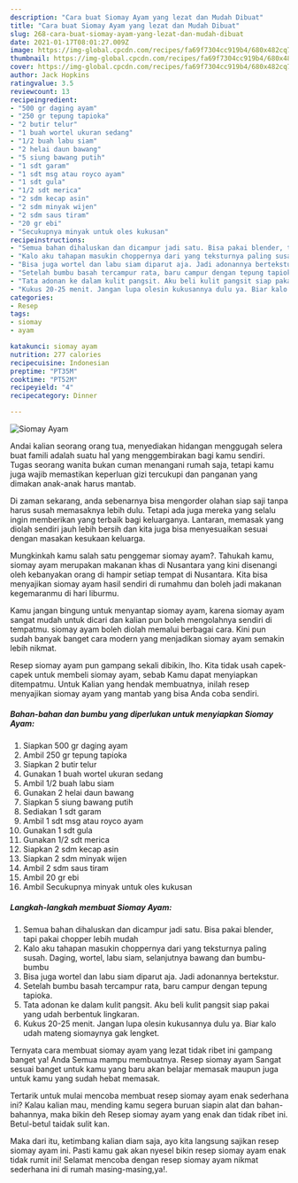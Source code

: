 ```yaml
---
description: "Cara buat Siomay Ayam yang lezat dan Mudah Dibuat"
title: "Cara buat Siomay Ayam yang lezat dan Mudah Dibuat"
slug: 268-cara-buat-siomay-ayam-yang-lezat-dan-mudah-dibuat
date: 2021-01-17T08:01:27.009Z
image: https://img-global.cpcdn.com/recipes/fa69f7304cc919b4/680x482cq70/siomay-ayam-foto-resep-utama.jpg
thumbnail: https://img-global.cpcdn.com/recipes/fa69f7304cc919b4/680x482cq70/siomay-ayam-foto-resep-utama.jpg
cover: https://img-global.cpcdn.com/recipes/fa69f7304cc919b4/680x482cq70/siomay-ayam-foto-resep-utama.jpg
author: Jack Hopkins
ratingvalue: 3.5
reviewcount: 13
recipeingredient:
- "500 gr daging ayam"
- "250 gr tepung tapioka"
- "2 butir telur"
- "1 buah wortel ukuran sedang"
- "1/2 buah labu siam"
- "2 helai daun bawang"
- "5 siung bawang putih"
- "1 sdt garam"
- "1 sdt msg atau royco ayam"
- "1 sdt gula"
- "1/2 sdt merica"
- "2 sdm kecap asin"
- "2 sdm minyak wijen"
- "2 sdm saus tiram"
- "20 gr ebi"
- "Secukupnya minyak untuk oles kukusan"
recipeinstructions:
- "Semua bahan dihaluskan dan dicampur jadi satu. Bisa pakai blender, tapi pakai chopper lebih mudah"
- "Kalo aku tahapan masukin choppernya dari yang teksturnya paling susah. Daging, wortel, labu siam, selanjutnya bawang dan bumbu-bumbu"
- "Bisa juga wortel dan labu siam diparut aja. Jadi adonannya bertekstur."
- "Setelah bumbu basah tercampur rata, baru campur dengan tepung tapioka."
- "Tata adonan ke dalam kulit pangsit. Aku beli kulit pangsit siap pakai yang udah berbentuk lingkaran."
- "Kukus 20-25 menit. Jangan lupa olesin kukusannya dulu ya. Biar kalo udah mateng siomaynya gak lengket."
categories:
- Resep
tags:
- siomay
- ayam

katakunci: siomay ayam 
nutrition: 277 calories
recipecuisine: Indonesian
preptime: "PT35M"
cooktime: "PT52M"
recipeyield: "4"
recipecategory: Dinner

---
```



![Siomay Ayam](https://img-global.cpcdn.com/recipes/fa69f7304cc919b4/680x482cq70/siomay-ayam-foto-resep-utama.jpg)

Andai kalian seorang orang tua, menyediakan hidangan menggugah selera buat famili adalah suatu hal yang menggembirakan bagi kamu sendiri. Tugas seorang  wanita bukan cuman menangani rumah saja, tetapi kamu juga wajib memastikan keperluan gizi tercukupi dan panganan yang dimakan anak-anak harus mantab.

Di zaman  sekarang, anda sebenarnya bisa mengorder olahan siap saji tanpa harus susah memasaknya lebih dulu. Tetapi ada juga mereka yang selalu ingin memberikan yang terbaik bagi keluarganya. Lantaran, memasak yang diolah sendiri jauh lebih bersih dan kita juga bisa menyesuaikan sesuai dengan masakan kesukaan keluarga. 



Mungkinkah kamu salah satu penggemar siomay ayam?. Tahukah kamu, siomay ayam merupakan makanan khas di Nusantara yang kini disenangi oleh kebanyakan orang di hampir setiap tempat di Nusantara. Kita bisa menyajikan siomay ayam hasil sendiri di rumahmu dan boleh jadi makanan kegemaranmu di hari liburmu.

Kamu jangan bingung untuk menyantap siomay ayam, karena siomay ayam sangat mudah untuk dicari dan kalian pun boleh mengolahnya sendiri di tempatmu. siomay ayam boleh diolah memalui berbagai cara. Kini pun sudah banyak banget cara modern yang menjadikan siomay ayam semakin lebih nikmat.

Resep siomay ayam pun gampang sekali dibikin, lho. Kita tidak usah capek-capek untuk membeli siomay ayam, sebab Kamu dapat menyiapkan ditempatmu. Untuk Kalian yang hendak membuatnya, inilah resep menyajikan siomay ayam yang mantab yang bisa Anda coba sendiri.

<!--inarticleads1-->

##### Bahan-bahan dan bumbu yang diperlukan untuk menyiapkan Siomay Ayam:

1. Siapkan 500 gr daging ayam
1. Ambil 250 gr tepung tapioka
1. Siapkan 2 butir telur
1. Gunakan 1 buah wortel ukuran sedang
1. Ambil 1/2 buah labu siam
1. Gunakan 2 helai daun bawang
1. Siapkan 5 siung bawang putih
1. Sediakan 1 sdt garam
1. Ambil 1 sdt msg atau royco ayam
1. Gunakan 1 sdt gula
1. Gunakan 1/2 sdt merica
1. Siapkan 2 sdm kecap asin
1. Siapkan 2 sdm minyak wijen
1. Ambil 2 sdm saus tiram
1. Ambil 20 gr ebi
1. Ambil Secukupnya minyak untuk oles kukusan




<!--inarticleads2-->

##### Langkah-langkah membuat Siomay Ayam:

1. Semua bahan dihaluskan dan dicampur jadi satu. Bisa pakai blender, tapi pakai chopper lebih mudah
1. Kalo aku tahapan masukin choppernya dari yang teksturnya paling susah. Daging, wortel, labu siam, selanjutnya bawang dan bumbu-bumbu
1. Bisa juga wortel dan labu siam diparut aja. Jadi adonannya bertekstur.
1. Setelah bumbu basah tercampur rata, baru campur dengan tepung tapioka.
1. Tata adonan ke dalam kulit pangsit. Aku beli kulit pangsit siap pakai yang udah berbentuk lingkaran.
1. Kukus 20-25 menit. Jangan lupa olesin kukusannya dulu ya. Biar kalo udah mateng siomaynya gak lengket.




Ternyata cara membuat siomay ayam yang lezat tidak ribet ini gampang banget ya! Anda Semua mampu membuatnya. Resep siomay ayam Sangat sesuai banget untuk kamu yang baru akan belajar memasak maupun juga untuk kamu yang sudah hebat memasak.

Tertarik untuk mulai mencoba membuat resep siomay ayam enak sederhana ini? Kalau kalian mau, mending kamu segera buruan siapin alat dan bahan-bahannya, maka bikin deh Resep siomay ayam yang enak dan tidak ribet ini. Betul-betul taidak sulit kan. 

Maka dari itu, ketimbang kalian diam saja, ayo kita langsung sajikan resep siomay ayam ini. Pasti kamu gak akan nyesel bikin resep siomay ayam enak tidak rumit ini! Selamat mencoba dengan resep siomay ayam nikmat sederhana ini di rumah masing-masing,ya!.

